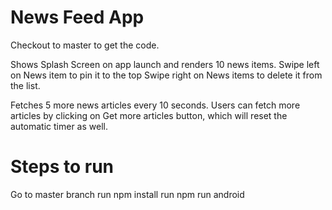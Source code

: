 # News Feed App

Checkout to master to get the code.

Shows Splash Screen on app launch and renders 10 news items.
Swipe left on News item to pin it to the top
Swipe right on News items to delete it from the list.

Fetches 5 more news articles every 10 seconds.
Users can fetch more articles by clicking on Get more articles button, which will reset the automatic timer as well.



# Steps to run

Go to master branch
run npm install
run npm run android

